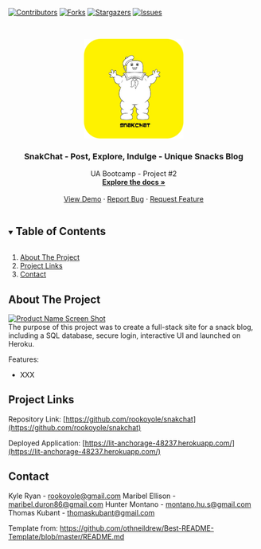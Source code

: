 <!--
*** Thanks for checking out the Best-README-Template. If you have a suggestion
*** that would make this better, please fork the repo and create a pull request
*** or simply open an issue with the tag "enhancement".
*** Thanks again! Now go create something AMAZING! :D
***
***
***
*** To avoid retyping too much info. Do a search and replace for the following:
*** github_username, repo_name, twitter_handle, email, project_title, project_description
-->



<!-- PROJECT SHIELDS -->
<!--
*** I'm using markdown "reference style" links for readability.
*** Reference links are enclosed in brackets [ ] instead of parentheses ( ).
*** See the bottom of this document for the declaration of the reference variables
*** for contributors-url, forks-url, etc. This is an optional, concise syntax you may use.
*** https://www.markdownguide.org/basic-syntax/#reference-style-links
-->
[![Contributors][contributors-shield]][contributors-url]
[![Forks][forks-shield]][forks-url]
[![Stargazers][stars-shield]][stars-url]
[![Issues][issues-shield]][issues-url]



<!-- PROJECT LOGO -->
<br />
<p align="center">
  <a href="https://github.com/rookoyole/snakchat">
    <img src="./public/images/logo.jpg" alt="Logo" width="200" height="200">
  </a>

  <h3 align="center">SnakChat - Post, Explore, Indulge - Unique Snacks Blog</h3>

  <p align="center">
    UA Bootcamp - Project #2
        <br />
        <a href="https://github.com/rookoyole/snakchat"><strong>Explore the docs »</strong></a>
        <br />
        <br />
        <a href="https://github.com/rookoyole/snakchat">View Demo</a>
        ·
        <a href="https://github.com/rookoyole/snakchat/issues">Report Bug</a>
        ·
        <a href="https://github.com/rookoyole/snakchat/issues">Request Feature</a>
  </p>
</p>



<!-- TABLE OF CONTENTS -->
<details open="open">
  <summary><h2 style="display: inline-block">Table of Contents</h2></summary>
  <ol>
    <li><a href="#about-the-project">About The Project</a></li>
    <li><a href="#project-links">Project Links</a></li>
    <li><a href="#contact">Contact</a></li>
  </ol>
</details>



<!-- ABOUT THE PROJECT -->
## About The Project

[![Product Name Screen Shot][product-screenshot]](public/images/screenshot.png)
<br />
The purpose of this project was to create a full-stack site for a snack blog, including a SQL database, secure login, interactive UI and launched on Heroku.

Features:
* XXX

<!-- PROJECT LINKS -->
## Project Links

Repository Link: [https://github.com/rookoyole/snakchat](https://github.com/rookoyole/snakchat)

Deployed Application: [https://lit-anchorage-48237.herokuapp.com/](https://lit-anchorage-48237.herokuapp.com/)

<!-- CONTACT -->
## Contact

Kyle Ryan - rookoyole@gmail.com
Maribel Ellison - maribel.duron86@gmail.com
Hunter Montano - montano.hu.s@gmail.com
Thomas Kubant - thomaskubant@gmail.com

Template from: https://github.com/othneildrew/Best-README-Template/blob/master/README.md

<!-- MARKDOWN LINKS & IMAGES -->
<!-- https://www.markdownguide.org/basic-syntax/#reference-style-links -->
[contributors-shield]: https://img.shields.io/github/contributors/rookoyole/snakchat.svg?style=for-the-badge
[contributors-url]: https://github.com/rookoyole/snakchat/graphs/contributors
[forks-shield]: https://img.shields.io/github/forks/rookoyole/snakchat.svg?style=for-the-badge
[forks-url]: https://github.com/rookoyole/snakchat/network/members
[stars-shield]: https://img.shields.io/github/stars/rookoyole/snakchat.svg?style=for-the-badge
[stars-url]: https://github.com/rookoyole/snakchat/stargazers
[issues-shield]: https://img.shields.io/github/issues/rookoyole/snakchat.svg?style=for-the-badge
[issues-url]: https://github.com/rookoyole/snakchat/issues
[product-screenshot]: public/images/screenshot.png